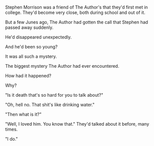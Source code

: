 Stephen Morrison was a friend of The Author's that they'd first met in college. They'd become very close, both during school and out of it.

But a few Junes ago, The Author had gotten the call that Stephen had passed away suddenly.

He'd disappeared unexpectedly.

And he'd been so young?

It was all such a mystery.

The biggest mystery The Author had ever encountered.

How had it happened?

Why?

"Is it death that's so hard for you to talk about?"

"Oh, hell no. That shit's like drinking water."

"Then what is it?"

"Well, I loved him. You know that." They'd talked about it before, many times.

"I do."